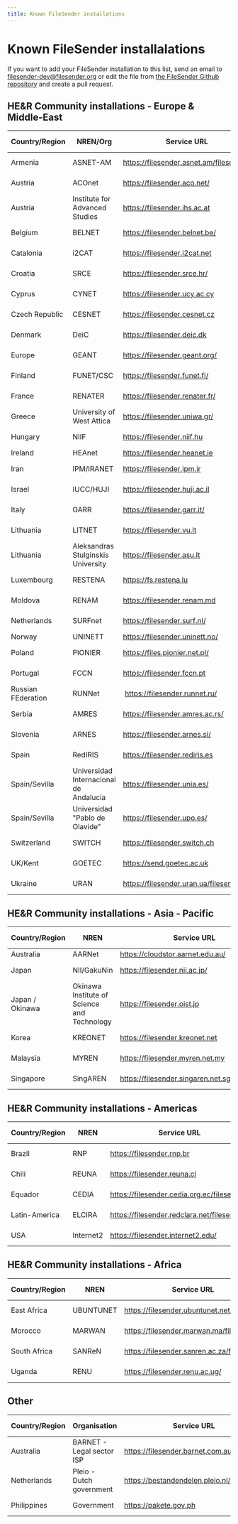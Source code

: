 ```yaml
---
title: Known FileSender installations
---
```


# Known FileSender installalations

If you want to add your FileSender installation to this list, send an email to filesender-dev@filesender.org or edit the file from [the FileSender Github repository](https://github.com/filesender/filesender/tree/master/docs) and create a pull request.

## HE&R Community installations - Europe & Middle-East

| Country/Region|NREN/Org  | Service URL          | Known since|
| --- | --- | --- |---|
| Armenia  | ASNET-AM  | https://filesender.asnet.am/filesender/  | Feb 2016|
| Austria  | ACOnet  | https://filesender.aco.net/      | Nov 2012|
| Austria  | Institute for Advanced Studies  | https://filesender.ihs.ac.at  | Jan 2014|
| Belgium  | BELNET  | https://filesender.belnet.be/      | Mar 2010|
| Catalonia  | i2CAT    | https://filesender.i2cat.net      | Apr 2011|
| Croatia  | SRCE    | https://filesender.srce.hr/      | Oct 2010|
| Cyprus  | CYNET    | https://filesender.ucy.ac.cy      | Nov 2012|
| Czech Republic| CESNET  | https://filesender.cesnet.cz      | Feb 2012|
| Denmark  | DeiC    | https://filesender.deic.dk      | Mar 2012|
| Europe  | GEANT    | https://filesender.geant.org/      | Sep 2010|
| Finland  | FUNET/CSC  | https://filesender.funet.fi/      | Sep 2012|
| France  | RENATER  | https://filesender.renater.fr/    | Nov 2013|
| Greece  | University of West Attica | https://filesender.uniwa.gr/ | Mar 2018|
| Hungary  | NIIF    | https://filesender.niif.hu      | Feb 2012|
| Ireland  | HEAnet  | https://filesender.heanet.ie      | 2009 |
| Iran    | IPM/IRANET  | https://filesender.ipm.ir      | Aug 2016|
| Israel  | IUCC/HUJI  | https://filesender.huji.ac.il      | Mar 2012|
| Italy    | GARR    | https://filesender.garr.it/      | Apr 2012|
| Lithuania  | LITNET  | https://filesender.vu.lt      | Feb 2012|
| Lithuania  | Aleksandras Stulginskis University  | https://filesender.asu.lt  | Feb 2012|
| Luxembourg  | RESTENA  | https://fs.restena.lu        | Feb 2011|
| Moldova  | RENAM    | https://filesender.renam.md      | Aug 2016|
| Netherlands  | SURFnet  | https://filesender.surf.nl/      | Jun 2010|
| Norway  | UNINETT  | https://filesender.uninett.no/    | 2009|
| Poland  | PIONIER  | https://files.pionier.net.pl/      | Apr 2013|
| Portugal  | FCCN    | https://filesender.fccn.pt      | Jan 2011|
| Russian FEderation | RUNNet |  https://filesender.runnet.ru/ | Mar 2018|
| Serbia  | AMRES    | https://filesender.amres.ac.rs/    | Jul 2014|
| Slovenia  | ARNES    | https://filesender.arnes.si/       | May 2011|
| Spain    | RedIRIS  | https://filesender.rediris.es      | Mar 2017|
| Spain/Sevilla  | Universidad Internacional de Andalucia| https://filesender.unia.es/  | May 2014|
| Spain/Sevilla  | Universidad "Pablo de Olavide"  | https://filesender.upo.es/  | May 2014|
| Switzerland  | SWITCH  | https://filesender.switch.ch      | Sep 2012|
| UK/Kent  | GOETEC  | https://send.goetec.ac.uk      | Aug 2014|
| Ukraine | URAN | https://filesender.uran.ua/filesender/ | Mar 2018|

## HE&R Community installations - Asia - Pacific

| Country/Region|NREN  | Service URL | Known since|
| --- | --- | --- |---|
| Australia  | AARNet  | https://cloudstor.aarnet.edu.au/    | 2009 |
| Japan | NII/GakuNin | https://filesender.nii.ac.jp/ | Oct 2017|
| Japan / Okinawa| Okinawa Institute of Science and Technology  | https://filesender.oist.jp  | Sep 2013|
| Korea    | KREONET  | https://filesender.kreonet.net    | Mar 2014|
| Malaysia  | MYREN    | https://filesender.myren.net.my    | Oct 2017|
| Singapore  | SingAREN  | https://filesender.singaren.net.sg/filesender/  | Jun 2016|

## HE&R Community installations - Americas

| Country/Region|NREN  | Service URL | Known since|
| --- | --- | --- |---|
| Brazil  | RNP    | https://filesender.rnp.br      | Oct 2014|
| Chili    | REUNA    | https://filesender.reuna.cl      | Sep 2013|
| Equador   | CEDIA    | https://filesender.cedia.org.ec/filesender/  | Jun 2017|
| Latin-America  | ELCIRA  | https://filesender.redclara.net/filesender/  | Oct 2013|
| USA    | Internet2  | https://filesender.internet2.edu/    | Jul 2012|

## HE&R Community installations - Africa

| Country/Region|NREN  | Service URL | Known since|
| --- | --- | --- |---|
| East Africa | UBUNTUNET | https://filesender.ubuntunet.net/ | March 2018|
| Morocco  | MARWAN  | https://filesender.marwan.ma/filesender  | Feb 2015|
| South Africa  | SANReN  | https://filesender.sanren.ac.za/filesender  | Apr 2014|
| Uganda | RENU | https://filesender.renu.ac.ug/ | Mar 2018|



## Other

| Country/Region| Organisation | Service URL | Known since|
| --- | --- | --- |---|
| Australia | BARNET - Legal sector ISP | https://filesender.barnet.com.au/ | March 2018 |
| Netherlands  | Pleio - Dutch government | https://bestandendelen.pleio.nl/filesender | Oct 2013|
| Philippines  | Government  | https://pakete.gov.ph       | Jul 2013|

